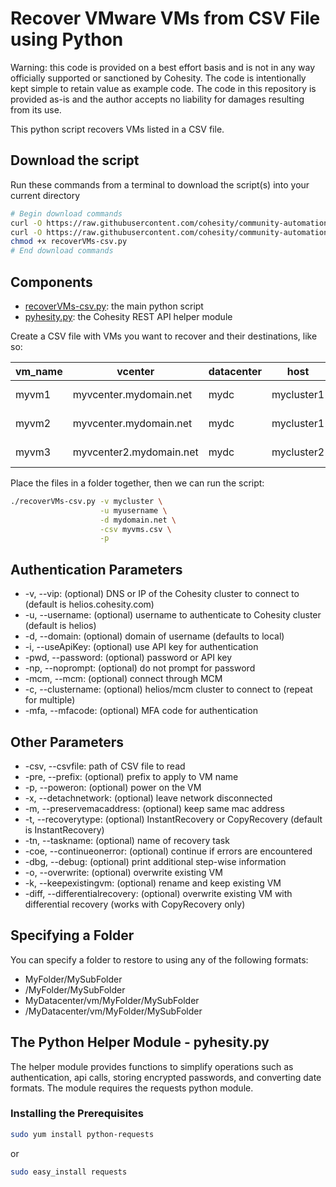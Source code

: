 # Recover VMware VMs from CSV File using Python

Warning: this code is provided on a best effort basis and is not in any way officially supported or sanctioned by Cohesity. The code is intentionally kept simple to retain value as example code. The code in this repository is provided as-is and the author accepts no liability for damages resulting from its use.

This python script recovers VMs listed in a CSV file.

## Download the script

Run these commands from a terminal to download the script(s) into your current directory

```bash
# Begin download commands
curl -O https://raw.githubusercontent.com/cohesity/community-automation-samples/main/python/recoverVMs-csv/recoverVMs-csv.py
curl -O https://raw.githubusercontent.com/cohesity/community-automation-samples/main/python/pyhesity.py
chmod +x recoverVMs-csv.py
# End download commands
```

## Components

* [recoverVMs-csv.py](https://raw.githubusercontent.com/cohesity/community-automation-samples/main/python/recoverVMs-csv/recoverVMs-csv.py): the main python script
* [pyhesity.py](https://raw.githubusercontent.com/cohesity/community-automation-samples/main/python/pyhesity/pyhesity.py): the Cohesity REST API helper module

Create a CSV file with VMs you want to recover and their destinations, like so:

vm_name | vcenter | datacenter | host | folder | network | datastore
--- | --- | --- | --- | --- | --- | ---
myvm1 | myvcenter.mydomain.net | mydc | mycluster1 | /myfolder1 | my network1 | mydatastore1
myvm2 | myvcenter.mydomain.net | mydc | mycluster1 | /myfolder1 | my network1 | mydatastore1
myvm3 | myvcenter2.mydomain.net | mydc | mycluster2 | /myfolder2 | my network2 | mydatastore2

Place the files in a folder together, then we can run the script:

```bash
./recoverVMs-csv.py -v mycluster \
                    -u myusername \
                    -d mydomain.net \
                    -csv myvms.csv \
                    -p
```

## Authentication Parameters

* -v, --vip: (optional) DNS or IP of the Cohesity cluster to connect to (default is helios.cohesity.com)
* -u, --username: (optional) username to authenticate to Cohesity cluster (default is helios)
* -d, --domain: (optional) domain of username (defaults to local)
* -i, --useApiKey: (optional) use API key for authentication
* -pwd, --password: (optional) password or API key
* -np, --noprompt: (optional) do not prompt for password
* -mcm, --mcm: (optional) connect through MCM
* -c, --clustername: (optional) helios/mcm cluster to connect to (repeat for multiple)
* -mfa, --mfacode: (optional) MFA code for authentication

## Other Parameters

* -csv, --csvfile: path of CSV file to read
* -pre, --prefix: (optional) prefix to apply to VM name
* -p, --poweron: (optional) power on the VM
* -x, --detachnetwork: (optional) leave network disconnected
* -m, --preservemacaddress: (optional) keep same mac address
* -t, --recoverytype: (optional) InstantRecovery or CopyRecovery (default is InstantRecovery)
* -tn, --taskname: (optional) name of recovery task
* -coe, --continueonerror: (optional) continue if errors are encountered
* -dbg, --debug: (optional) print additional step-wise information
* -o, --overwrite: (optional) overwrite existing VM
* -k, --keepexistingvm: (optional) rename and keep existing VM
* -diff, --differentialrecovery: (optional) overwrite existing VM with differential recovery (works with CopyRecovery only)

## Specifying a Folder

You can specify a folder to restore to using any of the following formats:

* MyFolder/MySubFolder
* /MyFolder/MySubFolder
* MyDatacenter/vm/MyFolder/MySubFolder
* /MyDatacenter/vm/MyFolder/MySubFolder

## The Python Helper Module - pyhesity.py

The helper module provides functions to simplify operations such as authentication, api calls, storing encrypted passwords, and converting date formats. The module requires the requests python module.

### Installing the Prerequisites

```bash
sudo yum install python-requests
```

or

```bash
sudo easy_install requests
```
